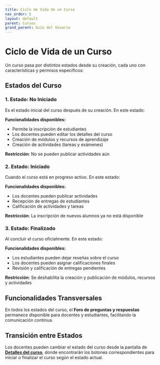 ```yaml
---
title: Ciclo de Vida de un Curso
nav_order: 5
layout: default
parent: Cursos
grand_parent: Guía del Usuario
---
```


# Ciclo de Vida de un Curso

Un curso pasa por distintos estados desde su creación, cada uno con características y permisos específicos:

## Estados del Curso

### 1. Estado: No Iniciado

Es el estado inicial del curso después de su creación. En este estado:

**Funcionalidades disponibles:**

- Permite la inscripción de estudiantes
- Los docentes pueden editar los detalles del curso
- Creación de módulos y recursos de aprendizaje
- Creación de actividades (tareas y exámenes)

**Restricción**: No se pueden publicar actividades aún

### 2. Estado: Iniciado

Cuando el curso está en progreso activo. En este estado:

**Funcionalidades disponibles:**

- Los docentes pueden publicar actividades
- Recepción de entregas de estudiantes
- Calificación de actividades y tareas

**Restricción**: La inscripción de nuevos alumnos ya no está disponible

### 3. Estado: Finalizado

Al concluir el curso oficialmente. En este estado:

**Funcionalidades disponibles:**

- Los estudiantes pueden dejar reseñas sobre el curso
- Los docentes pueden asignar calificaciones finales
- Revisión y calificación de entregas pendientes

**Restricción**: Se deshabilita la creación y publicación de módulos, recursos y actividades

## Funcionalidades Transversales

En todos los estados del curso, el **Foro de preguntas y respuestas** permanece disponible para docentes y estudiantes, facilitando la comunicación continua.

## Transición entre Estados

Los docentes pueden cambiar el estado del curso desde la pantalla de [**Detalles del curso**](details), donde encontrarán los botones correspondientes para iniciar o finalizar el curso según el estado actual.
